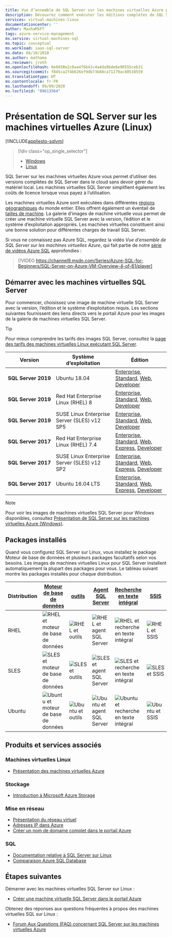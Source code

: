 ```yaml
---
title: Vue d’ensemble de SQL Server sur les machines virtuelles Azure pour Linux | Microsoft Docs
description: Découvrez comment exécuter les éditions complètes de SQL Server sur les machines virtuelles Azure pour Linux. Obtenez des liens directs vers toutes les images de machine virtuelle SQL Server Linux et le contenu associé.
services: virtual-machines-linux
documentationcenter: ''
author: MashaMSFT
tags: azure-service-management
ms.service: virtual-machines-sql
ms.topic: conceptual
ms.workload: iaas-sql-server
ms.date: 04/10/2018
ms.author: mathoma
ms.reviewer: jroth
ms.openlocfilehash: 6e6038e2c0aa4f6b41c4a4da9bde6e98555ceb31
ms.sourcegitcommit: f845ca2f4b626ef9db73b88ca71279ac80538559
ms.translationtype: HT
ms.contentlocale: fr-FR
ms.lasthandoff: 09/09/2020
ms.locfileid: "89613564"
---
```

# <a name="overview-of-sql-server-on-azure-virtual-machines-linux"></a>Présentation de SQL Server sur les machines virtuelles Azure (Linux)
[!INCLUDE[appliesto-sqlvm](../../includes/appliesto-sqlvm.md)]

> [!div class="op_single_selector"]
> * [Windows](../windows/sql-server-on-azure-vm-iaas-what-is-overview.md)
> * [Linux](sql-server-on-linux-vm-what-is-iaas-overview.md)

SQL Server sur les machines virtuelles Azure vous permet d’utiliser des versions complètes de SQL Server dans le cloud sans devoir gérer du matériel local. Les machines virtuelles SQL Server simplifient également les coûts de licence lorsque vous payez à l’utilisation.

Les machines virtuelles Azure sont exécutées dans différentes [régions géographiques](https://azure.microsoft.com/regions/) du monde entier. Elles offrent également un éventail de [tailles de machine](../../../virtual-machines/windows/sizes.md). La galerie d’images de machine virtuelle vous permet de créer une machine virtuelle SQL Server avec la version, l’édition et le système d’exploitation appropriés. Les machines virtuelles constituent ainsi une bonne solution pour différentes charges de travail SQL Server. 

Si vous ne connaissez pas Azure SQL, regardez la vidéo *Vue d’ensemble de SQL Server sur les machines virtuelles Azure*, qui fait partie de notre [série de vidéos Azure SQL](https://channel9.msdn.com/Series/Azure-SQL-for-Beginners?WT.mc_id=azuresql4beg_azuresql-ch9-niner) approfondies :
> [!VIDEO https://channel9.msdn.com/Series/Azure-SQL-for-Beginners/SQL-Server-on-Azure-VM-Overview-4-of-61/player]

## <a name="get-started-with-sql-server-vms"></a><a id="create"></a> Démarrer avec les machines virtuelles SQL Server

Pour commencer, choisissez une image de machine virtuelle SQL Server avec la version, l’édition et le système d’exploitation requis. Les sections suivantes fournissent des liens directs vers le portail Azure pour les images de la galerie de machines virtuelles SQL Server.

> [!TIP]
> Pour mieux comprendre les tarifs des images SQL Server, consultez la [page des tarifs des machines virtuelles Linux exécutant SQL Server](https://azure.microsoft.com/pricing/details/virtual-machines/linux/).

| Version | Système d’exploitation | Édition |
| --- | --- | --- |
| **SQL Server 2019** | Ubuntu 18.04 | [Enterprise](https://ms.portal.azure.com/#create/microsoftsqlserver.sql2019-ubuntu1804enterprise-ARM), [Standard](https://ms.portal.azure.com/#create/microsoftsqlserver.sql2019-ubuntu1804standard-ARM), [Web](https://ms.portal.azure.com/#create/microsoftsqlserver.sql2019-ubuntu1804web-ARM), [Developer](https://ms.portal.azure.com/#create/microsoftsqlserver.sql2019-ubuntu1804sqldev-ARM) | 
| **SQL Server 2019** | Red Hat Enterprise Linux (RHEL) 8 | [Enterprise](https://ms.portal.azure.com/#create/microsoftsqlserver.sql2019-rhel8enterprise-ARM), [Standard](https://ms.portal.azure.com/#create/microsoftsqlserver.sql2019-rhel8standard-ARM), [Web](https://ms.portal.azure.com/#create/microsoftsqlserver.sql2019-rhel8web-ARM), [Developer](https://ms.portal.azure.com/#create/microsoftsqlserver.sql2019-rhel8sqldev-ARM)|
| **SQL Server 2019** | SUSE Linux Enterprise Server (SLES) v12 SP5 | [Enterprise](https://ms.portal.azure.com/#create/microsoftsqlserver.sql2019-sles12sp5enterprise-ARM), [Standard](https://ms.portal.azure.com/#create/microsoftsqlserver.sql2019-sles12sp5standard-ARM), [Web](https://ms.portal.azure.com/#create/microsoftsqlserver.sql2019-sles12sp5web-ARM), [Developer](https://ms.portal.azure.com/#create/microsoftsqlserver.sql2019-sles12sp5sqldev-ARM)|
| **SQL Server 2017** | Red Hat Enterprise Linux (RHEL) 7.4 |[Enterprise](https://portal.azure.com/#create/Microsoft.SQLServer2017EnterpriseonRedHatEnterpriseLinux74), [Standard](https://portal.azure.com/#create/Microsoft.SQLServer2017StandardonRedHatEnterpriseLinux74), [Web](https://portal.azure.com/#create/Microsoft.SQLServer2017WebonRedHatEnterpriseLinux74), [Express](https://portal.azure.com/#create/Microsoft.FreeSQLServerLicenseSQLServer2017ExpressonRedHatEnterpriseLinux74), [Developer](https://portal.azure.com/#create/Microsoft.FreeSQLServerLicenseSQLServer2017DeveloperonRedHatEnterpriseLinux74) |
| **SQL Server 2017** | SUSE Linux Enterprise Server (SLES) v12 SP2 |[Enterprise](https://portal.azure.com/#create/Microsoft.SQLServer2017EnterpriseonSLES12SP2), [Standard](https://portal.azure.com/#create/Microsoft.SQLServer2017StandardonSLES12SP2), [Web](https://portal.azure.com/#create/Microsoft.SQLServer2017WebonSLES12SP2), [Express](https://portal.azure.com/#create/Microsoft.FreeSQLServerLicenseSQLServer2017ExpressonSLES12SP2), [Developer](https://portal.azure.com/#create/Microsoft.FreeSQLServerLicenseSQLServer2017DeveloperonSLES12SP2) |
| **SQL Server 2017** | Ubuntu 16.04 LTS |[Enterprise](https://portal.azure.com/#create/Microsoft.SQLServer2017EnterpriseonUbuntuServer1604LTS), [Standard](https://portal.azure.com/#create/Microsoft.SQLServer2017StandardonUbuntuServer1604LTS), [Web](https://portal.azure.com/#create/Microsoft.SQLServer2017WebonUbuntuServer1604LTS), [Express](https://portal.azure.com/#create/Microsoft.FreeSQLServerLicenseSQLServer2017ExpressonUbuntuServer1604LTS), [Developer](https://portal.azure.com/#create/Microsoft.FreeSQLServerLicenseSQLServer2017DeveloperonUbuntuServer1604LTS) |

> [!NOTE]
> Pour voir les images de machines virtuelles SQL Server pour Windows disponibles, consultez [Présentation de SQL Server sur les machines virtuelles Azure (Windows)](../windows/sql-server-on-azure-vm-iaas-what-is-overview.md).

## <a name="installed-packages"></a><a id="packages"></a> Packages installés

Quand vous configurez SQL Server sur Linux, vous installez le package Moteur de base de données et plusieurs packages facultatifs selon vos besoins. Les images de machines virtuelles Linux pour SQL Server installent automatiquement la plupart des packages pour vous. Le tableau suivant montre les packages installés pour chaque distribution.

| Distribution | [Moteur de base de données](https://docs.microsoft.com/sql/linux/sql-server-linux-setup) | [outils](https://docs.microsoft.com/sql/linux/sql-server-linux-setup-tools) | [Agent SQL Server](https://docs.microsoft.com/sql/linux/sql-server-linux-setup-sql-agent) | [Recherche en texte intégral](https://docs.microsoft.com/sql/linux/sql-server-linux-setup-full-text-search) | [SSIS](https://docs.microsoft.com/sql/linux/sql-server-linux-setup-ssis) | [Module complémentaire HA](https://docs.microsoft.com/sql/linux/sql-server-linux-business-continuity-dr) |
|---|---|---|---|---|---|---|
| RHEL | ![RHEL et moteur de base de données](./media/sql-server-on-linux-vm-what-is-iaas-overview/yes.png) | ![RHEL et outils](./media/sql-server-on-linux-vm-what-is-iaas-overview/yes.png) | ![RHEL et agent SQL Server](./media/sql-server-on-linux-vm-what-is-iaas-overview/yes.png) | ![RHEL et recherche en texte intégral](./media/sql-server-on-linux-vm-what-is-iaas-overview/yes.png) | ![RHEL et SSIS](./media/sql-server-on-linux-vm-what-is-iaas-overview/yes.png) | ![RHEL et module complémentaire HA](./media/sql-server-on-linux-vm-what-is-iaas-overview/yes.png) |
| SLES | ![SLES et moteur de base de données](./media/sql-server-on-linux-vm-what-is-iaas-overview/yes.png) | ![SLES et outils](./media/sql-server-on-linux-vm-what-is-iaas-overview/yes.png) | ![SLES et agent SQL Server](./media/sql-server-on-linux-vm-what-is-iaas-overview/yes.png) | ![SLES et recherche en texte intégral](./media/sql-server-on-linux-vm-what-is-iaas-overview/yes.png) | ![SLES et SSIS](./media/sql-server-on-linux-vm-what-is-iaas-overview/no.png) | ![SLES et module complémentaire HA](./media/sql-server-on-linux-vm-what-is-iaas-overview/yes.png)|
| Ubuntu | ![Ubuntu et moteur de base de données](./media/sql-server-on-linux-vm-what-is-iaas-overview/yes.png) | ![Ubuntu et outils](./media/sql-server-on-linux-vm-what-is-iaas-overview/yes.png) | ![Ubuntu et agent SQL Server](./media/sql-server-on-linux-vm-what-is-iaas-overview/yes.png) | ![Ubuntu et recherche en texte intégral](./media/sql-server-on-linux-vm-what-is-iaas-overview/yes.png) | ![Ubuntu et SSIS](./media/sql-server-on-linux-vm-what-is-iaas-overview/yes.png) | ![Ubuntu et module complémentaire HA](./media/sql-server-on-linux-vm-what-is-iaas-overview/yes.png) |

## <a name="related-products-and-services"></a>Produits et services associés

### <a name="linux-virtual-machines"></a>Machines virtuelles Linux

* [Présentation des machines virtuelles Azure](../../../virtual-machines/linux/overview.md)

### <a name="storage"></a>Stockage

* [Introduction à Microsoft Azure Storage](../../../storage/common/storage-introduction.md)

### <a name="networking"></a>Mise en réseau

* [Présentation du réseau virtuel](../../../virtual-network/virtual-networks-overview.md)
* [Adresses IP dans Azure](../../../virtual-network/public-ip-addresses.md)
* [Créer un nom de domaine complet dans le portail Azure](../../../virtual-machines/windows/portal-create-fqdn.md)

### <a name="sql"></a>SQL

* [Documentation relative à SQL Server sur Linux](https://docs.microsoft.com/sql/linux)
* [Comparaison Azure SQL Database](../../azure-sql-iaas-vs-paas-what-is-overview.md)

## <a name="next-steps"></a>Étapes suivantes

Démarrer avec les machines virtuelles SQL Server sur Linux :

* [Créer une machine virtuelle SQL Server dans le portail Azure](sql-vm-create-portal-quickstart.md)

Obtenez des réponses aux questions fréquentes à propos des machines virtuelles SQL sur Linux :

* [Forum Aux Questions (FAQ) concernant SQL Server sur les machines virtuelles Azure](frequently-asked-questions-faq.md)
